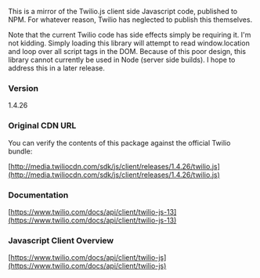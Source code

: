 This is a mirror of the Twilio.js client side Javascript code, published to
NPM. For whatever reason, Twilio has neglected to publish this themselves.

Note that the current Twilio code has side effects simply be requiring it. I'm
not kidding. Simply loading this library will attempt to read window.location
and loop over all script tags in the DOM. Because of this poor design, this
library cannot currently be used in Node (server side builds). I hope to
address this in a later release.

### Version

1.4.26

### Original CDN URL

You can verify the contents of this package against the official Twilio bundle:

[http://media.twiliocdn.com/sdk/js/client/releases/1.4.26/twilio.js](http://media.twiliocdn.com/sdk/js/client/releases/1.4.26/twilio.js)

### Documentation

[https://www.twilio.com/docs/api/client/twilio-js-13](https://www.twilio.com/docs/api/client/twilio-js-13)

### Javascript Client Overview

[https://www.twilio.com/docs/api/client/twilio-js](https://www.twilio.com/docs/api/client/twilio-js)
